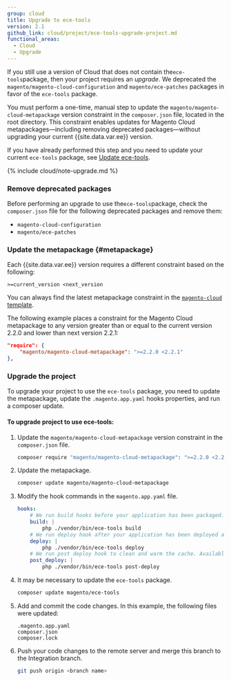 ```yaml
---
group: cloud
title: Upgrade to ece-tools
version: 2.1
github_link: cloud/project/ece-tools-upgrade-project.md
functional_areas:
  - Cloud
  - Upgrade
---
```

If you still use a version of Cloud that does not contain the`ece-tools`package, then your project requires an _upgrade_. We deprecated the `magento/magento-cloud-configuration` and `magento/ece-patches` packages in favor of the `ece-tools` package.
 
 You must perform a one-time, manual step to update the `magento/magento-cloud-metapackage` version constraint in the `composer.json` file, located in the root directory. This constraint enables updates for Magento Cloud metapackages—including removing deprecated packages—without upgrading your current {{site.data.var.ee}} version.
 
 If you have already performed this step and you need to update your current `ece-tools` package, see [Update ece-tools]({{page.baseurl}}/cloud/project/ece-tools-update.html).

{% include cloud/note-upgrade.md %}

### Remove deprecated packages
Before performing an upgrade to use the`ece-tools`package, check the `composer.json` file for the following deprecated packages and remove them:

-  `magento-cloud-configuration`
-  `magento/ece-patches`
 
### Update the metapackage {#metapackage}
Each {{site.data.var.ee}} version requires a different constraint based on the following:

```
>=current_version <next_version
```

You can always find the latest metapackage constraint in the [`magento-cloud` template](https://github.com/magento/magento-cloud/blob/master/composer.json).

The following example places a constraint for the Magento Cloud metapackage to any version greater than or equal to the current version 2.2.0 and lower than next version 2.2.1:

```json
"require": {
    "magento/magento-cloud-metapackage": ">=2.2.0 <2.2.1"
},
```

### Upgrade the project

To upgrade your project to use the `ece-tools` package, you need to update the metapackage, update the `.magento.app.yaml` hooks properties, and run a composer update.

#### To upgrade project to use ece-tools:

1.  Update the `magento/magento-cloud-metapackage` version constraint in the `composer.json` file.

    ```bash
    composer require "magento/magento-cloud-metapackage": ">=2.2.0 <2.2.1" --no-update
    ```

1.  Update the metapackage.

    ```bash
    composer update magento/magento-cloud-metapackage
    ```
  
1.  Modify the hook commands in the `magento.app.yaml` file.

    ```yaml
    hooks:
        # We run build hooks before your application has been packaged.
        build: |
            php ./vendor/bin/ece-tools build
        # We run deploy hook after your application has been deployed and started.
        deploy: |
            php ./vendor/bin/ece-tools deploy
        # We run post deploy hook to clean and warm the cache. Available with ECE-Tools 2002.0.10.
        post_deploy: |
            php ./vendor/bin/ece-tools post-deploy
    ```

1.  It may be necessary to update the `ece-tools` package.

    ```bash
    composer update magento/ece-tools
    ```

1.  Add and commit the code changes. In this example, the following files were updated:

    ```terminal
    .magento.app.yaml
    composer.json
    composer.lock
    ```

1.  Push your code changes to the remote server and merge this branch to the Integration branch.

    ```bash
    git push origin <branch name>
    ```
